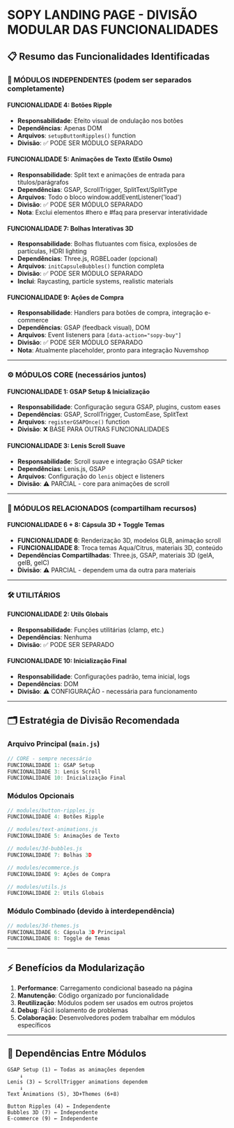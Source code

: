 # SOPY LANDING PAGE - DIVISÃO MODULAR DAS FUNCIONALIDADES

## 📋 Resumo das Funcionalidades Identificadas

### 🔧 MÓDULOS INDEPENDENTES (podem ser separados completamente)

#### FUNCIONALIDADE 4: Botões Ripple

- **Responsabilidade**: Efeito visual de ondulação nos botões
- **Dependências**: Apenas DOM
- **Arquivos**: `setupButtonRipples()` function
- **Divisão**: ✅ PODE SER MÓDULO SEPARADO

#### FUNCIONALIDADE 5: Animações de Texto (Estilo Osmo)

- **Responsabilidade**: Split text e animações de entrada para títulos/parágrafos
- **Dependências**: GSAP, ScrollTrigger, SplitText/SplitType
- **Arquivos**: Todo o bloco window.addEventListener('load')
- **Divisão**: ✅ PODE SER MÓDULO SEPARADO
- **Nota**: Exclui elementos #hero e #faq para preservar interatividade

#### FUNCIONALIDADE 7: Bolhas Interativas 3D

- **Responsabilidade**: Bolhas flutuantes com física, explosões de partículas, HDRI lighting
- **Dependências**: Three.js, RGBELoader (opcional)
- **Arquivos**: `initCapsuleBubbles()` function completa
- **Divisão**: ✅ PODE SER MÓDULO SEPARADO
- **Inclui**: Raycasting, particle systems, realistic materials

#### FUNCIONALIDADE 9: Ações de Compra

- **Responsabilidade**: Handlers para botões de compra, integração e-commerce
- **Dependências**: GSAP (feedback visual), DOM
- **Arquivos**: Event listeners para `[data-action="sopy-buy"]`
- **Divisão**: ✅ PODE SER MÓDULO SEPARADO
- **Nota**: Atualmente placeholder, pronto para integração Nuvemshop

---

### ⚙️ MÓDULOS CORE (necessários juntos)

#### FUNCIONALIDADE 1: GSAP Setup & Inicialização

- **Responsabilidade**: Configuração segura GSAP, plugins, custom eases
- **Dependências**: GSAP, ScrollTrigger, CustomEase, SplitText
- **Arquivos**: `registerGSAPOnce()` function
- **Divisão**: ❌ BASE PARA OUTRAS FUNCIONALIDADES

#### FUNCIONALIDADE 3: Lenis Scroll Suave

- **Responsabilidade**: Scroll suave e integração GSAP ticker
- **Dependências**: Lenis.js, GSAP
- **Arquivos**: Configuração do `lenis` object e listeners
- **Divisão**: ⚠️ PARCIAL - core para animações de scroll

---

### 🔗 MÓDULOS RELACIONADOS (compartilham recursos)

#### FUNCIONALIDADE 6 + 8: Cápsula 3D + Toggle Temas

- **FUNCIONALIDADE 6**: Renderização 3D, modelos GLB, animação scroll
- **FUNCIONALIDADE 8**: Troca temas Aqua/Citrus, materiais 3D, conteúdo
- **Dependências Compartilhadas**: Three.js, GSAP, materiais 3D (gelA, gelB, gelC)
- **Divisão**: ⚠️ PARCIAL - dependem uma da outra para materiais

---

### 🛠️ UTILITÁRIOS

#### FUNCIONALIDADE 2: Utils Globais

- **Responsabilidade**: Funções utilitárias (clamp, etc.)
- **Dependências**: Nenhuma
- **Divisão**: ✅ PODE SER SEPARADO

#### FUNCIONALIDADE 10: Inicialização Final

- **Responsabilidade**: Configurações padrão, tema inicial, logs
- **Dependências**: DOM
- **Divisão**: ⚠️ CONFIGURAÇÃO - necessária para funcionamento

---

## 🗂️ Estratégia de Divisão Recomendada

### Arquivo Principal (`main.js`)

```javascript
// CORE - sempre necessário
FUNCIONALIDADE 1: GSAP Setup
FUNCIONALIDADE 3: Lenis Scroll
FUNCIONALIDADE 10: Inicialização Final
```

### Módulos Opcionais

```javascript
// modules/button-ripples.js
FUNCIONALIDADE 4: Botões Ripple

// modules/text-animations.js
FUNCIONALIDADE 5: Animações de Texto

// modules/3d-bubbles.js
FUNCIONALIDADE 7: Bolhas 3D

// modules/ecommerce.js
FUNCIONALIDADE 9: Ações de Compra

// modules/utils.js
FUNCIONALIDADE 2: Utils Globais
```

### Módulo Combinado (devido à interdependência)

```javascript
// modules/3d-themes.js
FUNCIONALIDADE 6: Cápsula 3D Principal
FUNCIONALIDADE 8: Toggle de Temas
```

---

## ⚡ Benefícios da Modularização

1. **Performance**: Carregamento condicional baseado na página
2. **Manutenção**: Código organizado por funcionalidade
3. **Reutilização**: Módulos podem ser usados em outros projetos
4. **Debug**: Fácil isolamento de problemas
5. **Colaboração**: Desenvolvedores podem trabalhar em módulos específicos

---

## 🔄 Dependências Entre Módulos

```
GSAP Setup (1) ← Todas as animações dependem
    ↓
Lenis (3) ← ScrollTrigger animations dependem
    ↓
Text Animations (5), 3D+Themes (6+8)

Button Ripples (4) ← Independente
Bubbles 3D (7) ← Independente
E-commerce (9) ← Independente
```
